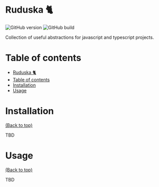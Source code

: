 # Ruduska :cat2:

<!-- Add buttons here -->

![GitHub version](https://img.shields.io/npm/v/ruduska?style=for-the-badge) ![GitHub build](https://img.shields.io/github/actions/workflow/status/Gojitaa/ruduska/pr_to_dev.yml?style=for-the-badge) 

<!-- Describe your project in brief -->

Collection of useful abstractions for javascript and typescript projects.

# Table of contents

- [Ruduska :cat2:](#ruduska-cat2)
- [Table of contents](#table-of-contents)
- [Installation](#installation)
- [Usage](#usage)

# Installation
[(Back to top)](#table-of-contents)

TBD

# Usage
[(Back to top)](#table-of-contents)

TBD
